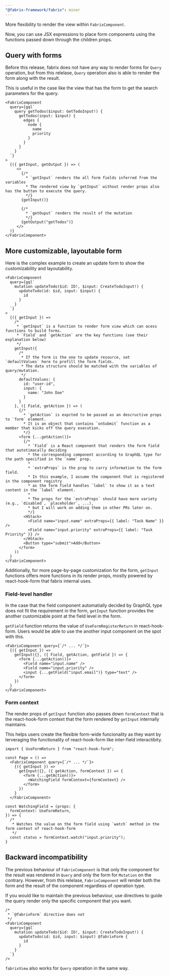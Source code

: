 ```yaml
---
"@fabrix-framework/fabrix": minor
---
```


More flexibility to render the view within `FabrixComponent`.

Now, you can use JSX expressions to place form components using the functions passed down through the children props.

## Query with forms 

Before this release, fabrix does not have any way to render forms for `Query` operation, but from this relelase, `Query` operation also is able to render the form along with the result.

This is useful in the case like the view that has the form to get the search parameters for the query.

```tsx
<FabrixComponent 
  query={gql`
    query getTodos($input: GetTodoInput!) {
      getTodos(input: $input) {
        edges {
          node {
            name
            priority 
          }  
        }
      }
    }
  `}
>
  {({ getInput, getOutput }) => (
     <>
       {/*
         * `getInput` renders the all form fields inferred from the variables
         * The rendered view by `getInput` without render props also has the button to execute the query.
         */}
       {getInput()}

       {/*
         * `getOuput` renders the result of the mutation
         */}
       {getOutput("getTodos")}
     </>
  )}
</FabrixComponent>
```

## More customizable, layoutable form 

Here is the complex example to create an update form to show the customizability and layoutability.

```tsx
<FabrixComponent 
  query={gql`
    mutation updateTodo($id: ID!, $input: CreateTodoInput!) {
      updateTodo(id: $id, input: $input) {
        id 
      } 
    } 
  `}
>
  {({ getInput }) =>
    /*
     * `getInput` is a function to render form view which can acess functions to build forms.
     * `Field` and `getAction` are the key functions (see their explanation below)
     */
    getInput({
      /*
       * If the form is the one to update resource, set `defaultValues` here to prefill the form fields.
       * The data structure should be matched with the variables of query/mutation. 
       */
      defaultValues: {
        id: "user-id",
        input: {
          name: "John Doe"
        }
      }
    }, ({ Field, getAction }) => (
      {/*
        * `getAction` is expcted to be passed as an descructive props to `form` element.
        * It is an object that contains `onSubmit` function as a member that kicks off the query execution.
        */}
      <form {...getAction()}>
        {/*
          * `Field` is a React component that renders the form field  that autotimacally deciding
          * the corresponding component according to GraphQL type for the path specified in the `name` prop.
          *
          * `extraProps` is the prop to carry information to the form field.
          * In this example, I assume the component that is registered in the component registry
          * as the form field handles `label` to show it as a text content in the `label` element.
          *
          * The props for the `extraProps` should have more variety (e.g., `disabled`, `placeholder`, ...),
          * but I will work on adding them in other PRs later on.
          */}
        <HStack>
          <Field name="input.name" extraProps={{ label: "Task Name" }} />
          <Field name="input.priority" extraProps={{ label: "Task Priority" }} />
        </HStack>
        <Button type="submit">Add</Button>
      </form>
    ))
  }
</FabrixComponent>
```

Additionally, for more page-by-page customization for the form, `getInput` functions offers more functions in its render props, mostly powered by react-hook-form that fabrix internal uses.

### Field-level handler

In the case that the field component automatially decided by GraphQL type does not fit the requirement in the form, `getInput` function provides the another customizable point at the field level in the form.

`getField` function returns the value of `UseFormRegisterReturn` in react-hook-form. Users would be able to use the another input component on the spot with this.

```tsx
<FabrixComponent query={`/* ... */`}>
  {({ getInput }) =>
    getInput({}, ({ Field, getAction, getField }) => {
      <form {...getAction()}>
        <Field name="input.name" />
        <Field name="input.priority" />
        <input {...getField("input.email")} type="text" />
      </form>
    }) 
  }
</FabrixComponent>
```

### Form context

The render props of `getInput` function also passes down `formContext` that is the react-hook-form context that the form rendered by `getInput` internally maintains.

This helps users create the flexible form-wide funcionality as they want by lerveraging the functionality of react-hook-form like inter-field interactibity.

```tsx
import { UseFormReturn } from "react-hook-form";

const Page = () =>
  <FabrixComponent query={`/* ... */`}>
    {({ getInput }) =>
      getInput({}, ({ getAction, formContext }) => {
        <form {...getAction()}>
          <WatchingField formContext={formContext} />
        </form>
      }) 
    }
  </FabrixComponent>

const WatchingField = (props: {
  formContext: UseFormReturn,
}) => {
  /*
   * Watches the value on the form field using `watch` method in the form context of react-hook-form
   */
  const status = formContext.watch("input.priority");
}
```

## Backward incompatibility

The previous behaviour of `FabrixComponent` is that only the component for the result was rendered in `Query` and only the form for `Mutation` on the contrary. 
However, from this relelase, `FabrixComponent` will render both the form and the result of the component regardless of operation type.

If you would like to maintain the previous behaviour, use directives to guide the query render only the specific component that you want.

```tsx
/*
 * `@fabrixForm` directive does not 
 */
<FabrixComponent 
  query={gql`
    mutation updateTodo($id: ID!, $input: CreateTodoInput!) {
      updateTodo(id: $id, input: $input) @fabrixForm {
        id 
      } 
    } 
  `}
/>
```

`fabrixView` also works for `Query` operation in the same way.
